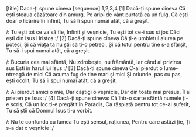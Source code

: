 [title] Daca-ți spune cineva
[sequence] 1,2,3,4
[1]
Dacă-ți spune cineva
Că ești steaua căzătoare din amurg,
Pe aripi de vânt purtată ca un fulg,
Că ești doar o licărire în infinit,
Tu să îi spun numai atât, că a greșit.

/: Tu ești tot ce va să fie,
Infinit și veșnicie,
Tu ești tot ce-i sus și jos
Căci ești din Isus Hristos :/
[2]
Dacă-ți spune cineva
Că ți-e umbletul aiurea pe poteci,
Și că viața ta nu știi să ți-o petreci,
Și că totul pentru tine s-a sfârșit,
Tu să-i spui numai atât, că a greșit.

/: Bucuria cea mai sfântă,
Nu zdrobește, nu frământă,
Iar când ai privirea sus
Ești în harul lui Isus :/
[3]
Dacă-ți spune cineva
C-ai pierdut o lume-ntreagă de mici
Că acuma fug de tine mari și mici
Și oriunde, pas cu pas, ești ocolit,
Tu să îi spui numai atât, că a greșit.

/: Ai pierdut amici o mie,
Dar câștigi o veșnicie,
Dar din toate mai presus,
Îl ai prieten pe Isus :/
[4]
Dacă-ți spune cineva:
Că într-o carte sfântă numele ți-e scris,
Că un loc ți-e pregătit în Paradis,
Ca răsplată pentru tot ce-ai suferit,
Tu să știi că Domnul Isus ți-a vorbit.

/: Nu te confunda cu lumea
Tu ești sensul, rațiunea,
Pentru care astăzi ție,
Ți s-a dat o veșnicie :/

